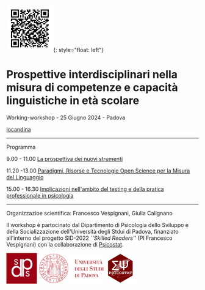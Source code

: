 ![image, heigth="80"](sitoGiornata2506.png){: style="float: left"}
# Prospettive interdisciplinari nella misura di competenze e capacità linguistiche in età scolare

Working-workshop - 25 Giugno 2024 - 
Padova

[locandina](Prospettive25062024.png)

--------

Programma

9.00 - 11.00 [La prospettiva dei nuovi strumenti](strumenti.md)

11.20 -13.00 [Paradigmi, Risorse e Tecnologie Open Science per la Misura del Linguaggio](paradigmi-tecnologie-risorse.md)

15.00 - 16.30 [Implicazioni nell'ambito del testing e della pratica professionale in psicologia](tavola.md)

---------

Organizzazioe scientifica: Francesco Vespignani, Giulia Calignano

Il workshop è partocinato dal Dipartimento di Psicologia dello Sviluppo e della Socializzazione dell'Università degli Stdui di Padova, finanziato all'interno del progetto SID-2022 *``Skilled Readers''* (PI Francesco Vespignani) con la collaborazione di [Psicostat](https://psicostat.dpss.psy.unipd.it/).

[<img src="logo/logodpss.png" height="80">](https://www.dpss.unipd.it/)
[<img src="logo/logounipd.png" height="80">](https://www.unipd.it/)
[<img src="logo/psicostat.png" height="80">](https://www.unipd.it/)

